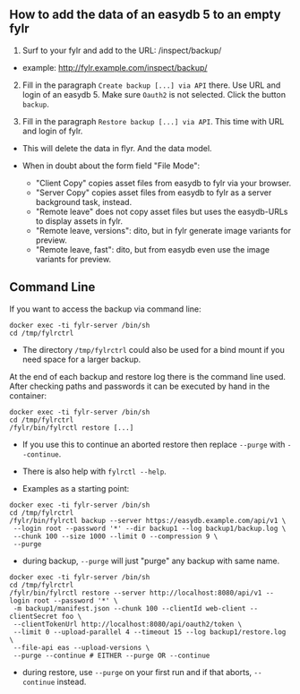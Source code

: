 ## How to add the data of an easydb 5 to an empty fylr

1. Surf to your fylr and add to the URL: /inspect/backup/

  * example: http://fylr.example.com/inspect/backup/

2. Fill in the paragraph `Create backup [...] via API` there. Use URL and login of an easydb 5. Make sure `Oauth2` is not selected. Click the button `backup`.

3. Fill in the paragraph `Restore backup [...] via API`. This time with URL and login of fylr.

  * This will delete the data in flyr. And the data model.

  * When in doubt about the form field "File Mode":
    * "Client Copy" copies asset files from easydb to fylr via your browser.
    * "Server Copy" copies asset files from easydb to fylr as a server background task, instead.
    * "Remote leave" does not copy asset files but uses the easydb-URLs to display assets in fylr.
    * "Remote leave, versions": dito, but in fylr generate image variants for preview.
    * "Remote leave, fast": dito, but from easydb even use the image variants for preview.

## Command Line

If you want to access the backup via command line:

```
docker exec -ti fylr-server /bin/sh
cd /tmp/fylrctrl
```

* The directory `/tmp/fylrctrl` could also be used for a bind mount if you need space for a larger backup.

At the end of each backup and restore log there is the command line used. After checking paths and passwords it can be executed by hand in the container:

```
docker exec -ti fylr-server /bin/sh
cd /tmp/fylrctrl
/fylr/bin/fylrctl restore [...]
```

* If you use this to continue an aborted restore then replace `--purge` with `--continue`.

* There is also help with `fylrctl --help`.

* Examples as a starting point:

```
docker exec -ti fylr-server /bin/sh
cd /tmp/fylrctrl
/fylr/bin/fylrctl backup --server https://easydb.example.com/api/v1 \
 --login root --password '*' --dir backup1 --log backup1/backup.log \
 --chunk 100 --size 1000 --limit 0 --compression 9 \
 --purge
```

* during backup, `--purge` will just "purge" any backup with same name.

```
docker exec -ti fylr-server /bin/sh
cd /tmp/fylrctrl
/fylr/bin/fylrctl restore --server http://localhost:8080/api/v1 --login root --password '*' \
 -m backup1/manifest.json --chunk 100 --clientId web-client --clientSecret foo \
 --clientTokenUrl http://localhost:8080/api/oauth2/token \
 --limit 0 --upload-parallel 4 --timeout 15 --log backup1/restore.log \
 --file-api eas --upload-versions \
 --purge --continue # EITHER --purge OR --continue
```

* during restore, use `--purge` on your first run and if that aborts, `--continue` instead.

